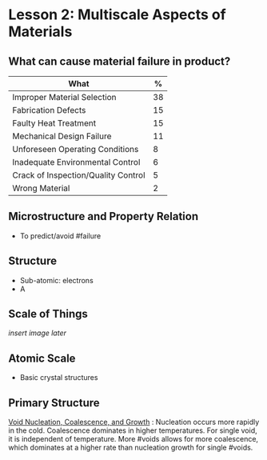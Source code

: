 # Lesson 2: Multiscale Aspects of Materials

## What can cause material failure in product?
What | %
-|-
Improper Material Selection | 38
Fabrication Defects | 15
Faulty Heat Treatment | 15
Mechanical Design Failure | 11
Unforeseen Operating Conditions | 8
Inadequate Environmental Control | 6
Crack of Inspection/Quality Control | 5
Wrong Material | 2



## Microstructure and Property Relation
- To predict/avoid #failure



## Structure
- Sub-atomic: electrons
- A



## Scale of Things
_insert image later_



## Atomic Scale
- Basic crystal structures



## Primary Structure
[Void Nucleation, Coalescence, and Growth](void-nucleation-coalescence-and-growth.md)
: Nucleation occurs more rapidly in the cold.
Coalescence dominates in higher temperatures.
For single void, it is independent of temperature.
More #voids allows for more coalescence, which dominates at a higher rate than nucleation growth for single #voids.